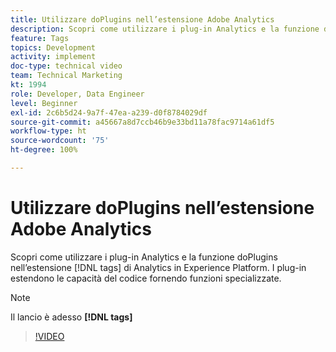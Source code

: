 ```yaml
---
title: Utilizzare doPlugins nell’estensione Adobe Analytics
description: Scopri come utilizzare i plug-in Analytics e la funzione doPlugins nell’estensione  [!DNL tags] di Analytics in Experience Platform. I plug-in estendono le capacità del codice fornendo funzioni specializzate.
feature: Tags
topics: Development
activity: implement
doc-type: technical video
team: Technical Marketing
kt: 1994
role: Developer, Data Engineer
level: Beginner
exl-id: 2c6b5d24-9a7f-47ea-a239-d0f8784029df
source-git-commit: a45667a8d7ccb46b9e33bd11a78fac9714a61df5
workflow-type: ht
source-wordcount: '75'
ht-degree: 100%

---
```


# Utilizzare doPlugins nell’estensione Adobe Analytics

Scopri come utilizzare i plug-in Analytics e la funzione doPlugins nell’estensione [!DNL tags] di Analytics in Experience Platform. I plug-in estendono le capacità del codice fornendo funzioni specializzate.

>[!NOTE]
>
> Il lancio è adesso **[!DNL tags]**

>[!VIDEO](https://video.tv.adobe.com/v/25171?quality=12&learn=on)
